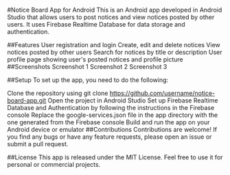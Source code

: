 #Notice Board App for Android
This is an Android app developed in Android Studio that allows users to post notices and view notices posted by other users. It uses Firebase Realtime Database for data storage and authentication.

##Features
User registration and login
Create, edit and delete notices
View notices posted by other users
Search for notices by title or description
User profile page showing user's posted notices and profile picture
##Screenshots
Screenshot 1
Screenshot 2
Screenshot 3

##Setup
To set up the app, you need to do the following:

Clone the repository using git clone https://github.com/username/notice-board-app.git
Open the project in Android Studio
Set up Firebase Realtime Database and Authentication by following the instructions in the Firebase console
Replace the google-services.json file in the app directory with the one generated from the Firebase console
Build and run the app on your Android device or emulator
##Contributions
Contributions are welcome! If you find any bugs or have any feature requests, please open an issue or submit a pull request.

##License
This app is released under the MIT License. Feel free to use it for personal or commercial projects.
